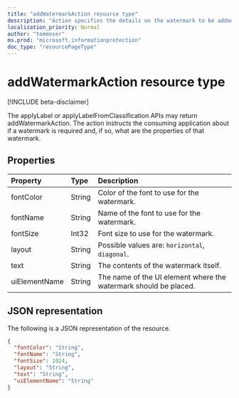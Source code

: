 ```yaml
---
title: "addWatermarkAction resource type"
description: "Action specifies the details on the watermark to be added to the information, if applicable."
localization_priority: Normal
author: "tommoser"
ms.prod: "microsoft.informationprotection"
doc_type: "resourcePageType"
---
```


# addWatermarkAction resource type

[!INCLUDE beta-disclaimer]

The applyLabel or applyLabelFromClassification APIs may return addWatermarkAction. The action instructs the consuming application about if a watermark is required and, if so, what are the properties of that watermark.

## Properties

| Property      | Type   | Description                                                      |
| :------------ | :----- | :--------------------------------------------------------------- |
| fontColor     | String | Color of the font to use for the watermark.                      |
| fontName      | String | Name of the font to use for the watermark.                       |
| fontSize      | Int32  | Font size to use for the watermark.                              |
| layout        | String | Possible values are: `horizontal`, `diagonal`.                   |
| text          | String | The contents of the watermark itself.                            |
| uiElementName | String | The name of the UI element where the watermark should be placed. |

## JSON representation

The following is a JSON representation of the resource.

<!-- {
  "blockType": "resource",
  "optionalProperties": [

  ],
  "@odata.type": "microsoft.graph.addWatermarkAction",
  "baseType": "microsoft.informationProtection.informationProtectionAction"
}-->

```json
{
  "fontColor": "String",
  "fontName": "String",
  "fontSize": 1024,
  "layout": "String",
  "text": "String",
  "uiElementName": "String"
}
```

<!-- uuid: 16cd6b66-4b1a-43a1-adaf-3a886856ed98
2019-02-04 14:57:30 UTC -->
<!-- {
  "type": "#page.annotation",
  "description": "addWatermarkAction resource",
  "keywords": "",
  "section": "documentation",
  "tocPath": ""
}-->